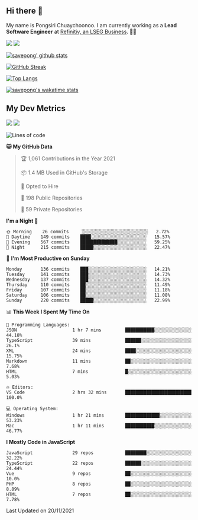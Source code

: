 ## Hi there 👋

My name is Pongsiri Chuaychoonoo. I am currently working as a **Lead Software Engineer** at [Refinitiv, an LSEG Business](https://www.refinitiv.com). 👨‍💻

[<img src="https://img.shields.io/badge/savepong.com-%230077B5.svg?&style=for-the-badge&color=81e6d9" />](https://savepong.com)
[<img src="https://img.shields.io/badge/linkedin-%230077B5.svg?&style=for-the-badge&logo=linkedin&logoColor=white" />](https://www.linkedin.com/in/savepong)

[![savepong' github stats](https://github-readme-stats.vercel.app/api?username=savepong&show_icons=true&count_private=true&theme=gotham&hide_border=true&bg_color=00000000&text_color=768390FF)](https://savepong.com/posts/stats)

[![GitHub Streak](https://github-readme-streak-stats.herokuapp.com?user=savepong&theme=gotham&hide_border=true&background=00000000&dates=768390FF)](https://savepong.com/posts/stats)

[![Top Langs](https://github-readme-stats.vercel.app/api/top-langs/?username=savepong&layout=compact&langs_count=10&theme=gotham&hide_border=true&bg_color=00000000&text_color=768390FF)](https://savepong.com/posts/stats)

[![savepong's wakatime stats](https://github-readme-stats.vercel.app/api/wakatime?username=@savepong&layout=default&theme=gotham&hide_border=true&bg_color=00000000&text_color=768390FF)](https://savepong.com/posts/stats)

## My Dev Metrics

[![](https://komarev.com/ghpvc/?username=savepong&color=blue&label=Profile%20Views)](https://github.com/savepong)
[![](https://img.shields.io/github/followers/savepong?label=GitHub%20Followers)](https://github.com/savepong)

<!--START_SECTION:waka-->
![Lines of code](https://img.shields.io/badge/From%20Hello%20World%20I%27ve%20Written-5.4%20million%20lines%20of%20code-blue)

**🐱 My GitHub Data** 

> 🏆 1,061 Contributions in the Year 2021
 > 
> 📦 1.4 MB Used in GitHub's Storage 
 > 
> 💼 Opted to Hire
 > 
> 📜 198 Public Repositories 
 > 
> 🔑 59 Private Repositories  
 > 
**I'm a Night 🦉** 

```text
🌞 Morning    26 commits     ░░░░░░░░░░░░░░░░░░░░░░░░░   2.72% 
🌆 Daytime    149 commits    ████░░░░░░░░░░░░░░░░░░░░░   15.57% 
🌃 Evening    567 commits    ██████████████░░░░░░░░░░░   59.25% 
🌙 Night      215 commits    █████░░░░░░░░░░░░░░░░░░░░   22.47%

```
📅 **I'm Most Productive on Sunday** 

```text
Monday       136 commits    ███░░░░░░░░░░░░░░░░░░░░░░   14.21% 
Tuesday      141 commits    ███░░░░░░░░░░░░░░░░░░░░░░   14.73% 
Wednesday    137 commits    ███░░░░░░░░░░░░░░░░░░░░░░   14.32% 
Thursday     110 commits    ██░░░░░░░░░░░░░░░░░░░░░░░   11.49% 
Friday       107 commits    ██░░░░░░░░░░░░░░░░░░░░░░░   11.18% 
Saturday     106 commits    ██░░░░░░░░░░░░░░░░░░░░░░░   11.08% 
Sunday       220 commits    █████░░░░░░░░░░░░░░░░░░░░   22.99%

```


📊 **This Week I Spent My Time On** 

```text
💬 Programming Languages: 
JSON                     1 hr 7 mins         ███████████░░░░░░░░░░░░░░   44.18% 
TypeScript               39 mins             ██████░░░░░░░░░░░░░░░░░░░   26.1% 
XML                      24 mins             ████░░░░░░░░░░░░░░░░░░░░░   15.75% 
Markdown                 11 mins             ██░░░░░░░░░░░░░░░░░░░░░░░   7.68% 
HTML                     7 mins              █░░░░░░░░░░░░░░░░░░░░░░░░   5.03%

🔥 Editors: 
VS Code                  2 hrs 32 mins       █████████████████████████   100.0%

💻 Operating System: 
Windows                  1 hr 21 mins        █████████████░░░░░░░░░░░░   53.23% 
Mac                      1 hr 11 mins        ███████████░░░░░░░░░░░░░░   46.77%

```

**I Mostly Code in JavaScript** 

```text
JavaScript               29 repos            ████████░░░░░░░░░░░░░░░░░   32.22% 
TypeScript               22 repos            ██████░░░░░░░░░░░░░░░░░░░   24.44% 
Vue                      9 repos             ██░░░░░░░░░░░░░░░░░░░░░░░   10.0% 
PHP                      8 repos             ██░░░░░░░░░░░░░░░░░░░░░░░   8.89% 
HTML                     7 repos             ██░░░░░░░░░░░░░░░░░░░░░░░   7.78%

```



 Last Updated on 20/11/2021
<!--END_SECTION:waka-->

<!--
**savepong/savepong** is a ✨ _special_ ✨ repository because its `README.md` (this file) appears on your GitHub profile.

Here are some ideas to get you started:

- 🔭 I’m currently working on WebComponents and TypeScript.
- 🌱 I’m currently learning ...
- 👯 I’m looking to collaborate on ...
- 🤔 I’m looking for help with ...
- 💬 Ask me about ...
- 📫 How to reach me: ...
- 😄 Pronouns: ...
- ⚡ Fun fact: ...
-->
